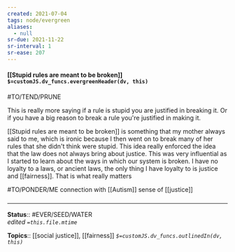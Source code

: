 ```yaml
---
created: 2021-07-04
tags: node/evergreen
aliases:
  - null
sr-due: 2021-11-22
sr-interval: 1
sr-ease: 207
---
```


#### [[Stupid rules are meant to be broken]] `$=customJS.dv_funcs.evergreenHeader(dv, this)`

#TO/TEND/PRUNE 

This is really more saying if a rule is stupid you are justified in breaking it. Or if you have a big reason to break a rule you're justified in making it.

[[Stupid rules are meant to be broken]] is something that my mother always said to me, which is ironic because I then went on to break many of her rules that she didn't think were stupid. This idea really enforced the idea that the law does not always bring about justice. This was very influential as I started to learn about the ways in which our system is broken. I have no loyalty to a laws, or ancient laws, the only thing I have loyalty to is justice and [[fairness]]. That is what really matters

#TO/PONDER/ME connection with [[Autism]] sense of [[justice]]

### <hr class="footnote"/>

**Status**:: #EVER/SEED/WATER  
*edited `=this.file.mtime`*

**Topics**:: [[social justice]], [[fairness]]
*`$=customJS.dv_funcs.outlinedIn(dv, this)`*
